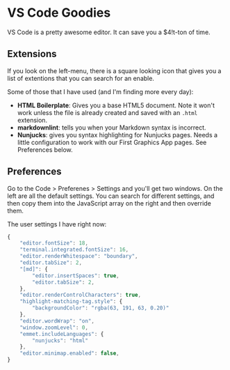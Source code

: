 # VS Code Goodies

VS Code is a pretty awesome editor. It can save you a $4!t-ton of time.

## Extensions

If you look on the left-menu, there is a square looking icon that gives you a list of extentions that you can search for an enable.

Some of those that I have used (and I'm finding more every day):

- **HTML Boilerplate**: Gives you a base HTML5 document. Note it won't work unless the file is already created and saved with an `.html` extension.
- **markdownlint**: tells you when your Markdown syntax is incorrect.
- **Nunjucks**: gives you syntax highlighting for Nunjucks pages. Needs a little configuration to work with our First Graphics App pages. See Preferences below.

## Preferences

Go to the Code > Preferenes > Settings and you'll get two windows. On the left are all the default settings. You can search for different settings, and then copy them into the JavaScript array on the right and then override them.

The user settings I have right now:

```javascript
{
    "editor.fontSize": 18,
    "terminal.integrated.fontSize": 16,
    "editor.renderWhitespace": "boundary",
    "editor.tabSize": 2,
    "[md]": {
        "editor.insertSpaces": true,
        "editor.tabSize": 2,
    },
    "editor.renderControlCharacters": true,
    "highlight-matching-tag.style": {
        "backgroundColor": "rgba(63, 191, 63, 0.20)"
    },
    "editor.wordWrap": "on",
    "window.zoomLevel": 0,
    "emmet.includeLanguages": {
        "nunjucks": "html"
    },
    "editor.minimap.enabled": false,
}
```